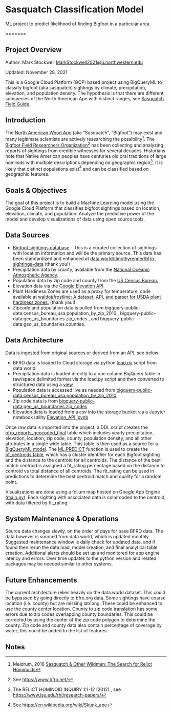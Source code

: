 # Sasquatch Classification Model
ML project to predict likelihood of finding Bigfoot in a particular area.

=======
## Project Overview

Author: 	Mark Stockwell [MarkStockwell2021@u.northwestern.edu](mailto:MarkStockwell2021@u.northwestern.edu) 

Updated:	November 28, 2021

This is a Google Cloud Platform (GCP) based project using BigQueryML to classify bigfoot (aka sasquatch) sightings by climate, precipitation, elevation, and population density. The hypothesis is that there are different subspecies of the North American Ape with distinct ranges, see [Sasquatch Field Guide](https://www.amazon.com/Sasquatch-Field-Gde-J-Meldrum/dp/193719695X).

## **Introduction**

The [North American Wood Ape](https://www.woodape.org/) (aka “Sasquatch”, “Bigfoot”) may exist and many legitimate scientists are actively researching the possibility[^1]. The [Bigfoot Field Researchers Organization](https://www.bfro.net/)[^2] has been collecting and analyzing reports of sightings from credible witnesses for several decades. Historians note that Native American peoples have centuries old oral traditions of large hominids with multiple descriptions depending on geographic region[^3]. It is likely that distinct populations exist[^4] and can be classified based on geographic features.


## **Goals & Objectives**

The goal of this project is to build a Machine Learning model using the Google Cloud Platform that classifies bigfoot sightings based on location, elevation, climate, and population. Analyze the predictive power of the model and develop visualizations of data using open source tools.


## Data Sources


*   [Bigfoot sightings database](https://www.bfro.net/GDB/#usa) - This is a curated collection of sightings with location information and will be the primary source. This data has been standardized and enhanced at [data.world/timothyrenner/bfro-sightings-data](https://data.world/timothyrenner/bfro-sightings-data/workspace/file?filename=bfro_reports_geocoded.csv) (thank you!)
*   Precipitation data by county, available from the [National Oceanic Atmospheric Agency](https://www.ncei.noaa.gov/pub/data/cirs/climdiv/).
*   Population data by zip code and county from the [US Census Bureau.](https://www.census.gov/data.html) 
*   Elevation data via the [Google Elevation API](https://developers.google.com/maps/documentation/elevation/start).
*   Plant Hardiness Zones are used as a proxy for temperature, code available at [waldoj/frostline: A dataset, API, and parser for USDA plant hardiness zones.](https://github.com/waldoj/frostline) (thank you!)
*   Zipcode and population data is pulled from 
bigquery-public-data:census_bureau_usa.population_by_zip_2010 , bigquery-public-data:geo_us_boundaries.zip_codes , and bigquery-public-data:geo_us_boundaries.counties.  


## Data Architecture

Data is ingested from original sources or derived from an API, see below:


*   BFRO data is loaded to Cloud storage via python [load.py](https://github.com/mgstockwell/sasquatch_finder/blob/main/data/load_data.py) script from data.world.
*   Precipitation data is loaded directly to a one column BigQuery table in raw/space delimited format via the load.py script and then converted to structured data using a [view](https://github.com/mgstockwell/sasquatch_finder/blob/main/data/bq_ddl.sql)
*   Population data is accessed live as needed from [bigquery-public-data:census\_bureau\_usa.population\_by\_zip\_2010](https://console.cloud.google.com/bigquery?cloudshell=false&d=census_bureau_usa&p=bigquery-public-data&t=population_by_zip_2010) 
*   Zip code data is from [bigquery-public-data:geo\_us\_boundaries.zip\_codes](https://console.cloud.google.com/bigquery?cloudshell=false&d=geo_us_boundaries&p=bigquery-public-data&t=zip_codes) 
*   Elevation data is loaded from a csv into the storage bucket via a Jupyter notebook utility [Elevation\_API.ipynb](https://github.com/mgstockwell/sasquatch_finder/blob/main/Elevation_API.ipynb) 

Once raw data is imported into the project, a DDL script creates the [bfro\_reports\_geocoded\_final](https://github.com/mgstockwell/sasquatch_finder/blob/main/data/bq_ddl.sql) table which includes yearly precipitation, elevation, location, zip code, county, population density, and all other attributes in a single wide table. This table is then used as a source for a [BigQueryML model](https://github.com/mgstockwell/sasquatch_finder/blob/main/data/create_model.sql). The [ML.PREDICT](https://cloud.google.com/bigquery-ml/docs/reference/standard-sql/bigqueryml-syntax-predict) function is used to create the [bf\_centroids table](https://github.com/mgstockwell/sasquatch_finder/blob/main/data/load_bf_centroids.sql), which has a cluster identifier for each Bigfoot sighting and the distance to the centroid for all centroids. The distance of the best match centroid is assigned a fit\_rating percentage based on the distance to centroid vs total distance of all centroids. The fit\_rating can be used in predictions to determine the best centroid match and quality for a random point.

Visualizations are done using a folium map hosted on Google App Engine ([main.py](https://github.com/mgstockwell/sasquatch_finder/blob/main/main.py)). Each sighting with associated data is color coded to the centroid, with data filtered by fit\_rating.


## **System Maintenance & Operations**

Source data changes slowly, on the order of days for base BFRO data. The data however is sourced from data.world, which is updated monthly. Suggested maintenance window is daily check for updated data, and if found then rerun the data load, model creation, and final analytical table creation.  Additional alerts should be set up and monitored for app engine latency and errors.  Over time updates to the python version and related packages may be needed similar to other systems.


## **Future Enhancements**

The current architecture relies heavily on the data.world dataset. This could be bypassed by going directly to bfro.org data.  Some sightings have coarse location (i.e. county) but are missing lat/long. These could be enhanced to use the county center location. County to zip code translation has some errors due to zip codes overlapping county boundaries. This could be corrected by using the center of the zip code polygon to determine the county. Zip code and county data also contain percentage of coverage by water; this could be added to the list of features.


<!-- Footnotes themselves at the bottom. -->
## Notes

[^1]:
     Meldrum, 2016 [Sasquatch & Other Wildmen: The Search for Relict Hominoids](https://journalofscientificexploration.org/index.php/jse/article/view/1090) 

[^2]:
     See https://www.bfro.net/ 

[^3]:
     The RELICT HOMINOID INQUIRY 1:1-12 (2012) , see https://www.isu.edu/rhi/research-papers/ 

[^4]:
     See https://en.wikipedia.org/wiki/Skunk_ape 

